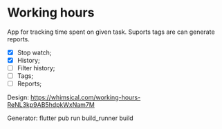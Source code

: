 # Working hours

App for tracking time spent on given task.
Suports tags are can generate reports.

- [X] Stop watch;
- [X] History;
- [ ] Filter history;
- [ ] Tags;
- [ ] Reports;

Design: https://whimsical.com/working-hours-ReNL3kp9AB5hdpkWxNam7M

Generator: flutter pub run build_runner build